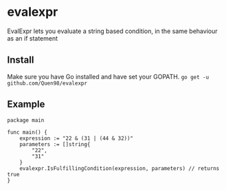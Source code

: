 # evalexpr

EvalExpr lets you evaluate a string based condition, in the same behaviour as an if statement

## Install
Make sure you have Go installed and have set your GOPATH.
`go get -u github.com/Quen98/evalexpr`

## Example

```
package main

func main() {
    expression := "22 & (31 | (44 & 32))"
    parameters := []string{
        "22",
        "31"
    }
    evalexpr.IsFulfillingCondition(expression, parameters) // returns true
}
```
